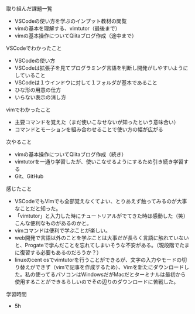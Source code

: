 取り組んだ課題一覧
 * VSCodeの使い方を学ぶのインプット教材の閲覧
 * vimの基本を理解する、vimtutor（最後まで）
 * vimの基本操作についてQiitaブログ作成（途中まで）

VSCodeでわかったこと
* VSCodeの使い方
* VSCodeは拡張子を見てプログラミング言語を判断し開発がしやすいようにしていること
* VSCodeは１ウインドウに対して１フォルダが基本であること
* ひな形の用意の仕方
* いらない表示の消し方

vimでわかったこと
* 主要コマンドを覚えた（まだ使いこなせないが知ったという意味合い）
* コマンドとモーションを組み合わせることで使い方の幅が広がる

次やること
* vimの基本操作についてQiitaブログ作成（続き）
* vimtutorを一通り学習したが、使いこなせるようにするため引き続き学習する
* Git、GitHub
  
感じたこと
* VSCodeでもVimでも全部覚えなくてよい、とりあえず触ってみるのが大事なことだと知った。
* 「vimtutor」と入力した時にチュートリアルがでてきた時は感動した（笑）こんな便利なものがあるのかと。
* vimコマンドは便利で学ぶことが楽しい。
* web開発で言語以外のことを学ぶことは大事だが長らく言語に触れていないと、Progateで学んだことを忘れてしまいそうな不安がある。（現段階でたまに復習する必要もあるのだろうか？）
* linuxのcent osでvimtutorを行うことができるが、文字の入力やモードの切り替えができず（vimで記事を作成するため）、Vimを新たにダウンロードした。私の使ってるパソコンはWindowsだがMacだとターミナルは最初から使用することができるらしいのでその辺りのダウンロードに苦戦した。

学習時間
* 5h
